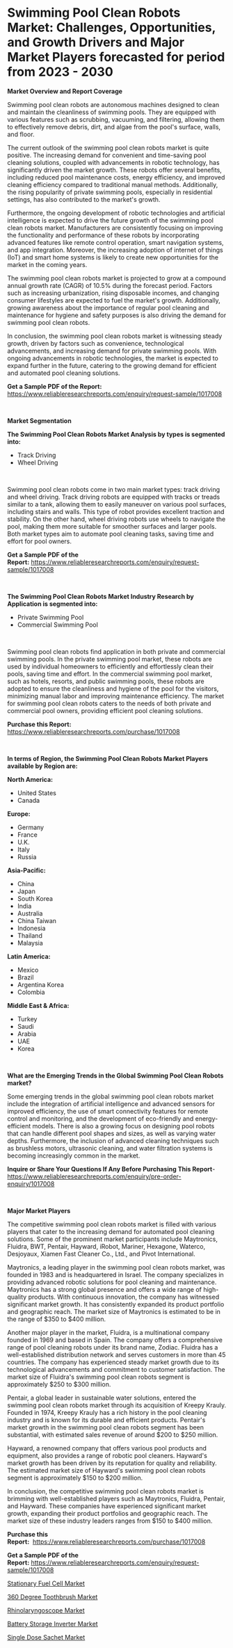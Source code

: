 <p><h1>Swimming Pool Clean Robots Market: Challenges, Opportunities, and Growth Drivers and Major Market Players forecasted for period from 2023 - 2030</h1></p><p><strong>Market Overview and Report Coverage</strong></p>
<p><p>Swimming pool clean robots are autonomous machines designed to clean and maintain the cleanliness of swimming pools. They are equipped with various features such as scrubbing, vacuuming, and filtering, allowing them to effectively remove debris, dirt, and algae from the pool's surface, walls, and floor.</p><p>The current outlook of the swimming pool clean robots market is quite positive. The increasing demand for convenient and time-saving pool cleaning solutions, coupled with advancements in robotic technology, has significantly driven the market growth. These robots offer several benefits, including reduced pool maintenance costs, energy efficiency, and improved cleaning efficiency compared to traditional manual methods. Additionally, the rising popularity of private swimming pools, especially in residential settings, has also contributed to the market's growth.</p><p>Furthermore, the ongoing development of robotic technologies and artificial intelligence is expected to drive the future growth of the swimming pool clean robots market. Manufacturers are consistently focusing on improving the functionality and performance of these robots by incorporating advanced features like remote control operation, smart navigation systems, and app integration. Moreover, the increasing adoption of internet of things (IoT) and smart home systems is likely to create new opportunities for the market in the coming years.</p><p>The swimming pool clean robots market is projected to grow at a compound annual growth rate (CAGR) of 10.5% during the forecast period. Factors such as increasing urbanization, rising disposable incomes, and changing consumer lifestyles are expected to fuel the market's growth. Additionally, growing awareness about the importance of regular pool cleaning and maintenance for hygiene and safety purposes is also driving the demand for swimming pool clean robots.</p><p>In conclusion, the swimming pool clean robots market is witnessing steady growth, driven by factors such as convenience, technological advancements, and increasing demand for private swimming pools. With ongoing advancements in robotic technologies, the market is expected to expand further in the future, catering to the growing demand for efficient and automated pool cleaning solutions.</p></p>
<p><strong>Get a Sample PDF of the Report:</strong> <a href="https://www.reliableresearchreports.com/enquiry/request-sample/1017008">https://www.reliableresearchreports.com/enquiry/request-sample/1017008</a></p>
<p>&nbsp;</p>
<p><strong>Market Segmentation</strong></p>
<p><strong>The Swimming Pool Clean Robots Market Analysis by types is segmented into:</strong></p>
<p><ul><li>Track Driving</li><li>Wheel Driving</li></ul></p>
<p>&nbsp;</p>
<p><p>Swimming pool clean robots come in two main market types: track driving and wheel driving. Track driving robots are equipped with tracks or treads similar to a tank, allowing them to easily maneuver on various pool surfaces, including stairs and walls. This type of robot provides excellent traction and stability. On the other hand, wheel driving robots use wheels to navigate the pool, making them more suitable for smoother surfaces and larger pools. Both market types aim to automate pool cleaning tasks, saving time and effort for pool owners.</p></p>
<p><strong>Get a Sample PDF of the Report:</strong>&nbsp;<a href="https://www.reliableresearchreports.com/enquiry/request-sample/1017008">https://www.reliableresearchreports.com/enquiry/request-sample/1017008</a></p>
<p>&nbsp;</p>
<p><strong>The Swimming Pool Clean Robots Market Industry Research by Application is segmented into:</strong></p>
<p><ul><li>Private Swimming Pool</li><li>Commercial Swimming Pool</li></ul></p>
<p>&nbsp;</p>
<p><p>Swimming pool clean robots find application in both private and commercial swimming pools. In the private swimming pool market, these robots are used by individual homeowners to efficiently and effortlessly clean their pools, saving time and effort. In the commercial swimming pool market, such as hotels, resorts, and public swimming pools, these robots are adopted to ensure the cleanliness and hygiene of the pool for the visitors, minimizing manual labor and improving maintenance efficiency. The market for swimming pool clean robots caters to the needs of both private and commercial pool owners, providing efficient pool cleaning solutions.</p></p>
<p><strong>Purchase this Report:</strong>&nbsp; <a href="https://www.reliableresearchreports.com/purchase/1017008">https://www.reliableresearchreports.com/purchase/1017008</a></p>
<p>&nbsp;</p>
<p><strong>In terms of Region, the Swimming Pool Clean Robots Market Players available by Region are:</strong></p>
<p>
    <p> <strong> North America: </strong>
        <ul>
            <li>United States</li>
            <li>Canada</li>
        </ul>
        </p> 
    <p> <strong> Europe: </strong>
        <ul>
            <li>Germany</li>
            <li>France</li>
            <li>U.K.</li>
            <li>Italy</li>
            <li>Russia</li>
        </ul>
        </p> 
    <p> <strong> Asia-Pacific: </strong>
        <ul>
            <li>China</li>
            <li>Japan</li>
            <li>South Korea</li>
            <li>India</li>
            <li>Australia</li>
            <li>China Taiwan</li>
            <li>Indonesia</li>
            <li>Thailand</li>
            <li>Malaysia</li>
        </ul>
        </p> 
    <p> <strong> Latin America: </strong>
        <ul>
            <li>Mexico</li>
            <li>Brazil</li>
            <li>Argentina Korea</li>
            <li>Colombia</li>
        </ul>
        </p> 
    <p> <strong> Middle East & Africa: </strong>
        <ul>
            <li>Turkey</li>
            <li>Saudi</li>
            <li>Arabia</li>
            <li>UAE</li>
            <li>Korea</li>
        </ul>
    </p>
    </p>
<p>&nbsp;</p>
<p><strong>What are the Emerging Trends in the Global Swimming Pool Clean Robots market?</strong></p>
<p><p>Some emerging trends in the global swimming pool clean robots market include the integration of artificial intelligence and advanced sensors for improved efficiency, the use of smart connectivity features for remote control and monitoring, and the development of eco-friendly and energy-efficient models. There is also a growing focus on designing pool robots that can handle different pool shapes and sizes, as well as varying water depths. Furthermore, the inclusion of advanced cleaning techniques such as brushless motors, ultrasonic cleaning, and water filtration systems is becoming increasingly common in the market.</p></p>
<p><strong>Inquire or Share Your Questions If Any Before Purchasing This Report</strong>- <a href="https://www.reliableresearchreports.com/enquiry/pre-order-enquiry/1017008">https://www.reliableresearchreports.com/enquiry/pre-order-enquiry/1017008</a></p>
<p>&nbsp;</p>
<p><strong>Major Market Players</strong></p>
<p><p>The competitive swimming pool clean robots market is filled with various players that cater to the increasing demand for automated pool cleaning solutions. Some of the prominent market participants include Maytronics, Fluidra, BWT, Pentair, Hayward, iRobot, Mariner, Hexagone, Waterco, Desjoyaux, Xiamen Fast Cleaner Co., Ltd., and Pivot International.</p><p>Maytronics, a leading player in the swimming pool clean robots market, was founded in 1983 and is headquartered in Israel. The company specializes in providing advanced robotic solutions for pool cleaning and maintenance. Maytronics has a strong global presence and offers a wide range of high-quality products. With continuous innovation, the company has witnessed significant market growth. It has consistently expanded its product portfolio and geographic reach. The market size of Maytronics is estimated to be in the range of $350 to $400 million.</p><p>Another major player in the market, Fluidra, is a multinational company founded in 1969 and based in Spain. The company offers a comprehensive range of pool cleaning robots under its brand name, Zodiac. Fluidra has a well-established distribution network and serves customers in more than 45 countries. The company has experienced steady market growth due to its technological advancements and commitment to customer satisfaction. The market size of Fluidra's swimming pool clean robots segment is approximately $250 to $300 million.</p><p>Pentair, a global leader in sustainable water solutions, entered the swimming pool clean robots market through its acquisition of Kreepy Krauly. Founded in 1974, Kreepy Krauly has a rich history in the pool cleaning industry and is known for its durable and efficient products. Pentair's market growth in the swimming pool clean robots segment has been substantial, with estimated sales revenue of around $200 to $250 million.</p><p>Hayward, a renowned company that offers various pool products and equipment, also provides a range of robotic pool cleaners. Hayward's market growth has been driven by its reputation for quality and reliability. The estimated market size of Hayward's swimming pool clean robots segment is approximately $150 to $200 million.</p><p>In conclusion, the competitive swimming pool clean robots market is brimming with well-established players such as Maytronics, Fluidra, Pentair, and Hayward. These companies have experienced significant market growth, expanding their product portfolios and geographic reach. The market size of these industry leaders ranges from $150 to $400 million.</p></p>
<p><strong>Purchase this Report:</strong>&nbsp;&nbsp;<a href="https://www.reliableresearchreports.com/purchase/1017008">https://www.reliableresearchreports.com/purchase/1017008</a></p>
<p></p>
<p><strong>Get a Sample PDF of the Report:</strong>&nbsp;<a href="https://www.reliableresearchreports.com/enquiry/request-sample/1017008">https://www.reliableresearchreports.com/enquiry/request-sample/1017008</a></p>
<p><p><a href="https://medium.com/@cullenblick/stationary-fuel-cell-market-size-growth-forecast-2023-2030-6560bb66fab7">Stationary Fuel Cell Market</a></p><p><a href="https://www.linkedin.com/pulse/360-degree-toothbrush-market-size-share-global-analysis-report-gkl1e/">360 Degree Toothbrush Market</a></p><p><a href="https://www.reportprime.com/rhinolaryngoscope-r9320">Rhinolaryngoscope Market</a></p><p><a href="https://medium.com/@graycehuels/battery-storage-inverter-market-size-growth-forecast-2023-2030-bb8498a1a501">Battery Storage Inverter Market</a></p><p><a href="https://www.linkedin.com/pulse/single-dose-sachet-market-insights-players-forecast-till-fwyie/">Single Dose Sachet Market</a></p></p>